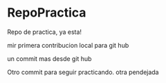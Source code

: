 # RepoPractica
Repo de practica, ya esta!

mir primera contribucion local para git hub

un commit mas desde git hub

Otro commit para seguir practicando.
 otra pendejada 

